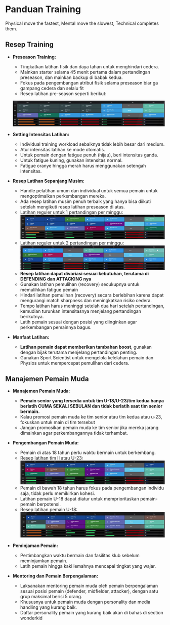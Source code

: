 # Panduan Training

Physical move the fastest, Mental move the slowest, Technical completes them.

## Resep Training

- **Preseason Training:**

  - Tingkatkan latihan fisik dan daya tahan untuk menghindari cedera.
  - Mainkan starter selama 45 menit pertama dalam pertandingan preseason, dan mainkan backup di babak kedua.
  - Fokus pada pengembangan atribut fisik selama preseason biar ga gampang cedera dan selalu fit
  - Resep latihan pre-season seperti berikut:

  ![Pre-season training recipe](images/pre-season%20training.jpg)

- **Setting Intensitas Latihan:**

  - Individual training workload sebaiknya tidak lebih besar dari medium.
  - Atur intensitas latihan ke mode otomatis.
  - Untuk pemain dengan fatigue penuh (hijau), beri intensitas ganda.
  - Untuk fatigue kuning, gunakan intensitas normal.
  - Fatigue oranye hingga merah harus menggunakan setengah intensitas.

- **Resep Latihan Sepanjang Musim:**

  - Handle pelatihan umum dan individual untuk semua pemain untuk mengoptimalkan perkembangan mereka.
  - Ada resep latihan musim penuh terbaik yang hanya bisa diikuti setelah mengikuti resep latihan preseason di atas.
  - Latihan reguler untuk 1 pertandingan per minggu:
    ![Regular season training recipe for 1 match per week](images/regular%20season%20training%201%20match%20per%20week.jpg)
  - Latihan reguler untuk 2 pertandingan per minggu:
    ![Regular season training recipe for 2 match per week](images/regular%20season%20training%202%20match%20per%20week.jpg)
  - **Resep latihan dapat divariasi sesuai kebutuhan, terutama di DEFENDING dan ATTACKING nya**
  - Gunakan latihan pemulihan (recovery) secukupnya untuk memulihkan fatigue pemain
  - Hindari latihan pemulihan (recovery) secara berlebihan karena dapat mengurangi match sharpness dan meningkatkan risiko cedera.
  - Tempo latihan harus meninggi setelah dua hari setelah pertandingan, kemudian turunkan intensitasnya menjelang pertandingan berikutnya.
  - Latih pemain sesuai dengan posisi yang diinginkan agar perkembangan pemainnya bagus.

- **Manfaat Latihan:**

  - **Latihan pemain dapat memberikan tambahan boost**, gunakan dengan bijak terutama menjelang pertandingan penting.
  - Gunakan Sport Scientist untuk mengelola kelelahan pemain dan Physios untuk mempercepat pemulihan dari cedera.

## Manajemen Pemain Muda

- **Manajemen Pemain Muda:**

  - **Pemain senior yang tersedia untuk tim U-18/U-23/tim kedua hanya berlatih CUMA SEKALI SEBULAN dan tidak berlatih saat tim senior bermain.**
  - Kalau promosi pemain muda ke tim senior atau tim kedua atau u-23, fokuskan untuk main di tim tersebut
  - Jangan promosikan pemain muda ke tim senior jika mereka jarang dimainkan agar perkembangannya tidak terhambat.

- **Pengembangan Pemain Muda:**

  - Pemain di atas 18 tahun perlu waktu bermain untuk berkembang.
  - Resep latihan tim II atau U-23:
    ![2nd Team/U-23 training recipe](images/u-23%20training.jpg)
  - Pemain di bawah 18 tahun harus fokus pada pengembangan individu saja, tidak perlu memikirkan kohesi.
  - Latihan pemain U-18 dapat diatur untuk memprioritaskan pemain-pemain berpotensi.
  - Resep latihan pemain U-18:
    ![U-18 team training recipe](images/u-18%20training.jpg)

- **Peminjaman Pemain:**

  - Pertimbangkan waktu bermain dan fasilitas klub sebelum meminjamkan pemain.
  - Latih pemain hingga kaki lemahnya mencapai tingkat yang wajar.

- **Mentoring dan Pemain Berpengalaman:**

  - Laksanakan mentoring pemain muda oleh pemain berpengalaman sesuai posisi pemain (defender, midfielder, attacker), dengan satu grup maksimal berisi 5 orang.
  - Khususnya untuk pemain muda dengan personality dan media handling yang kurang baik.
  - Daftar personality pemain yang kurang baik akan di bahas di section wonderkid
